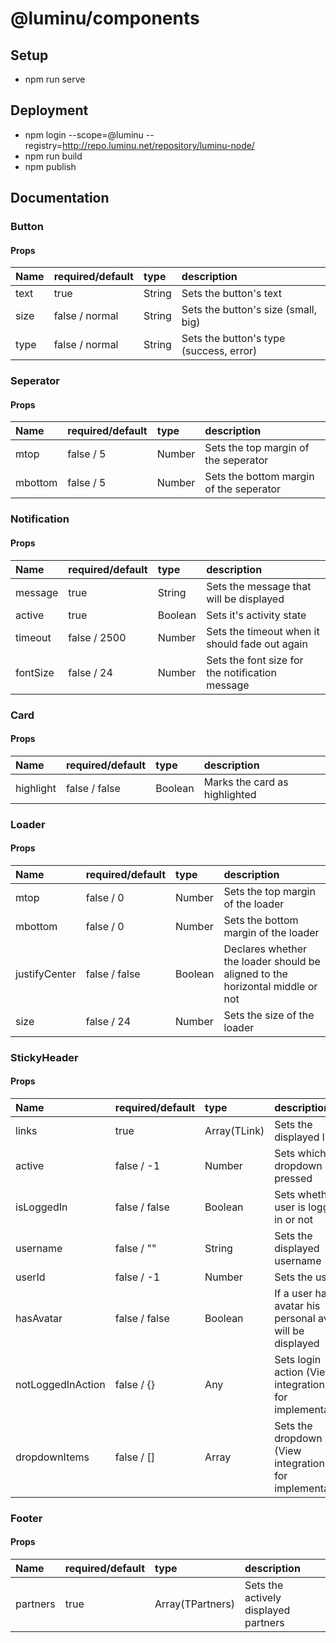 # @luminu/components

## Setup

-   npm run serve

## Deployment

-   npm login --scope=@luminu --registry=http://repo.luminu.net/repository/luminu-node/
-   npm run build
-   npm publish

## Documentation

### Button

#### Props

| Name | required/default | type   | description                             |
| :--- | :--------------- | :----- | :-------------------------------------- |
| text | true             | String | Sets the button's text                  |
| size | false / normal   | String | Sets the button's size (small, big)     |
| type | false / normal   | String | Sets the button's type (success, error) |

### Seperator

#### Props

| Name    | required/default | type   | description                             |
| :------ | :--------------- | :----- | :-------------------------------------- |
| mtop    | false / 5        | Number | Sets the top margin of the seperator    |
| mbottom | false / 5        | Number | Sets the bottom margin of the seperator |

### Notification

#### Props

| Name     | required/default | type    | description                                     |
| :------- | :--------------- | :------ | :---------------------------------------------- |
| message  | true             | String  | Sets the message that will be displayed         |
| active   | true             | Boolean | Sets it's activity state                        |
| timeout  | false / 2500     | Number  | Sets the timeout when it should fade out again  |
| fontSize | false / 24       | Number  | Sets the font size for the notification message |

### Card

#### Props

| Name      | required/default | type    | description                   |
| :-------- | :--------------- | :------ | :---------------------------- |
| highlight | false / false    | Boolean | Marks the card as highlighted |

### Loader

#### Props

| Name          | required/default | type    | description                                                                   |
| :------------ | :--------------- | :------ | :---------------------------------------------------------------------------- |
| mtop          | false / 0        | Number  | Sets the top margin of the loader                                             |
| mbottom       | false / 0        | Number  | Sets the bottom margin of the loader                                          |
| justifyCenter | false / false    | Boolean | Declares whether the loader should be aligned to the horizontal middle or not |
| size          | false / 24       | Number  | Sets the size of the loader                                                   |

### StickyHeader

#### Props

| Name              | required/default | type         | description                                                        |
| :---------------- | :--------------- | :----------- | :----------------------------------------------------------------- |
| links             | true             | Array(TLink) | Sets the displayed links                                           |
| active            | false / -1       | Number       | Sets which dropdown is pressed                                     |
| isLoggedIn        | false / false    | Boolean      | Sets whether a user is logged in or not                            |
| username          | false / ""       | String       | Sets the displayed username                                        |
| userId            | false / -1       | Number       | Sets the user id                                                   |
| hasAvatar         | false / false    | Boolean      | If a user has an avatar his personal avatar will be displayed      |
| notLoggedInAction | false / {}       | Any          | Sets login action (View integration test for implementation)       |
| dropdownItems     | false / []       | Array        | Sets the dropdown items (View integration test for implementation) |

### Footer

#### Props

| Name     | required/default | type             | description                          |
| :------- | :--------------- | :--------------- | :----------------------------------- |
| partners | true             | Array(TPartners) | Sets the actively displayed partners |
